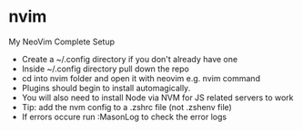 # nvim
My NeoVim Complete Setup

- Create a ~/.config directory if you don't already have one
- Inside ~/.config directory pull down the repo
- cd into nvim folder and open it with neovim e.g. nvim command
- Plugins should begin to install automagically.
- You will also need to install Node via NVM for JS related servers to work
- Tip: add the nvm config to a .zshrc file (not .zshenv file)
- If errors occure run :MasonLog to check the error logs
